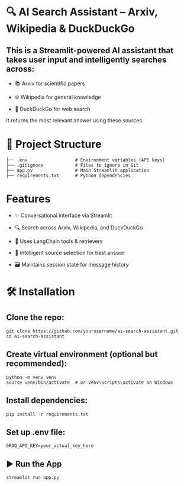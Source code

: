 # 🔍 AI Search Assistant – Arxiv, Wikipedia & DuckDuckGo
## This is a Streamlit-powered AI assistant that takes user input and intelligently searches across:

- 📚 Arxiv for scientific papers

- 🌐 Wikipedia for general knowledge

- 🦆 DuckDuckGo for web search

It returns the most relevant answer using these sources.

# 📁 Project Structure
```
├── .env                  # Environment variables (API keys)
├── .gitignore            # Files to ignore in Git
├── app.py                # Main Streamlit application
├── requirements.txt      # Python dependencies

```

 # Features
- ✨ Conversational interface via Streamlit

- 🔍 Search across Arxiv, Wikipedia, and DuckDuckGo

- 📡 Uses LangChain tools & retrievers

- 🧠 Intelligent source selection for best answer

- 🗃️ Maintains session state for message history
  
# 🛠️ Installation
## Clone the repo:
```
git clone https://github.com/yourusername/ai-search-assistant.git
cd ai-search-assistant
```
## Create virtual environment (optional but recommended):
```
python -m venv venv
source venv/bin/activate  # or venv\Scripts\activate on Windows
```
## Install dependencies:
```
pip install -r requirements.txt
```
## Set up .env file:
```
GROQ_API_KEY=your_actual_key_here
```
## ▶️ Run the App
```
streamlit run app.py
```
